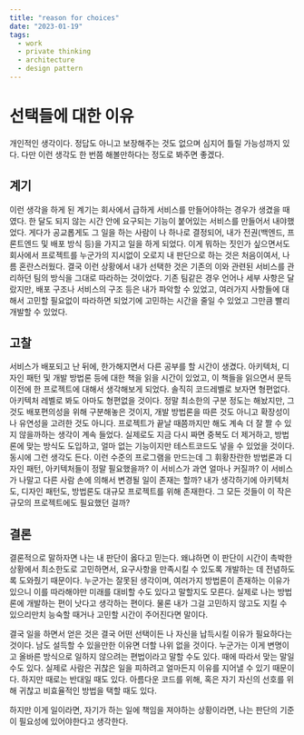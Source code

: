```yaml
---
title: "reason for choices"
date: "2023-01-19"
tags:
  - work
  - private thinking
  - architecture
  - design pattern
---
```


# 선택들에 대한 이유

개인적인 생각이다.
정답도 아니고 보장해주는 것도 없으며 심지어 틀릴 가능성까지 있다.
다만 이런 생각도 한 번쯤 해볼만하다는 정도로 봐주면 좋겠다.

## 계기

이런 생각을 하게 된 계기는 회사에서 급하게 서비스를 만들어야하는 경우가 생겼을 때였다.
한 달도 되지 않는 시간 안에 요구되는 기능이 붙어있는 서비스를 만들어서 내야했었다.
게다가 공교롭게도 그 일을 하는 사람이 나 하나로 결정되어,
내가 전권(백엔드, 프론트엔드 및 배포 방식 등)을 가지고 일을 하게 되었다.
이게 뭐하는 짓인가 싶으면서도 회사에서 프로젝트를 누군가의 지시없이 오로지 내 판단으로 하는 것은 처음이여서,
나름 혼란스러웠다.
결국 이런 상황에서 내가 선택한 것은 기존의 이와 관련된 서비스를 관리하던 팀의 방식을 그대로 따라하는 것이었다.
기존 팀같은 경우 언어나 세부 사항은 달랐지만, 배포 구조나 서비스의 구조 등은 내가 파악할 수 있었고,
여러가지 사항들에 대해서 고민할 필요없이 따라하면 되었기에 고민하는 시간을 줄일 수 있었고 그만큼 빨리 개발할 수 있었다.

## 고찰

서비스가 배포되고 난 뒤에, 한가해지면서 다른 공부를 할 시간이 생겼다.
아키텍처, 디자인 패턴 및 개발 방법론 등에 대한 책을 읽을 시간이 있었고,
이 책들을 읽으면서 문득 이전에 한 프로젝트에 대해서 생각해보게 되었다.
솔직히 코드레벨로 보자면 형편없다.
아키텍처 레벨로 봐도 아마도 형편없을 것이다.
정말 최소한의 구분 정도는 해놨지만, 그것도 배포편의성을 위해 구분해놓은 것이지,
개발 방법론을 따른 것도 아니고 확장성이나 유연성을 고려한 것도 아니다.
프로젝트가 끝날 때쯤까지만 해도 계속 더 잘 짤 수 있지 않을까하는 생각이 계속 들었다.
실제로도 지금 다시 짜면 중복도 더 제거하고, 방법론에 맞는 방식도 도입하고, 얼마 없는 기능이지만 테스트코드도 넣을 수 있었을 것이다.
동시에 그런 생각도 든다.
이런 수준의 프로그램을 만드는데 그 휘황찬란한 방법론과 디자인 패턴, 아키텍처들이 정말 필요했을까?
이 서비스가 과연 얼마나 커질까? 이 서비스가 나말고 다른 사람 손에 의해서 변경될 일이 존재는 할까?
내가 생각하기에 아키텍처도, 디자인 패턴도, 방법론도 대규모 프로젝트를 위해 존재한다.
그 모든 것들이 이 작은 규모의 프로젝트에도 필요했던 걸까?

## 결론

결론적으로 말하자면 나는 내 판단이 옳다고 믿는다.
왜냐하면 이 판단이 시간이 촉박한 상황에서 최소한도로 고민하면서, 요구사항을 만족시킬 수 있도록 개발하는 데 전념하도록 도와줬기 때문이다.
누군가는 잘못된 생각이며, 여러가지 방법론이 존재하는 이유가 있으니 이를 따라해야만 미래를 대비할 수도 있다고 말할지도 모른다.
실제로 나는 방법론에 개발하는 편이 낫다고 생각하는 편이다.
물론 내가 그걸 고민하지 않고도 지킬 수 있으리만치 능숙할 때거나 고민할 시간이 주어진다면 말이다.

결국 일을 하면서 얻은 것은 결국 어떤 선택이든 나 자신을 납득시킬 이유가 필요하다는 것이다.
남도 설득할 수 있을만한 이유면 더할 나위 없을 것이다.
누군가는 이게 변명이고 올바른 방식으로 일하지 않으려는 편법이라고 말할 수도 있다.
때에 따라서 맞는 말일 수도 있다.
실제로 사람은 귀찮은 일을 피하려고 얼마든지 이유를 지어낼 수 있기 때문이다.
하지만 때로는 반대일 때도 있다.
아름다운 코드를 위해, 혹은 자기 자신의 선호를 위해 귀찮고 비효율적인 방법을 택할 때도 있다.

하지만 이게 일이라면, 자기가 하는 일에 책임을 져야하는 상황이라면,
나는 판단의 기준이 필요성에 있어야한다고 생각한다.
